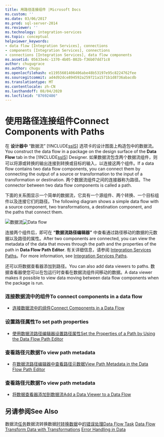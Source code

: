 ```yaml
---
title: 用路径连接组件 |Microsoft Docs
ms.custom: ''
ms.date: 03/06/2017
ms.prod: sql-server-2014
ms.reviewer: ''
ms.technology: integration-services
ms.topic: conceptual
helpviewer_keywords:
- data flow [Integration Services], connections
- components [Integration Services], connections
- connections [Integration Services], data flow components
ms.assetid: 05633e4c-1370-4b05-802b-f36b07dd71c8
author: chugugrace
ms.author: chugu
ms.openlocfilehash: e11955601406406abe48b53197e95c8224762fee
ms.sourcegitcommit: ad4d92dce894592a259721a1571b1d8736abacdb
ms.translationtype: MT
ms.contentlocale: zh-CN
ms.lasthandoff: 08/04/2020
ms.locfileid: "87692486"
---
```

# <a name="connect-components-with-paths"></a><span data-ttu-id="c5820-102">使用路径连接组件</span><span class="sxs-lookup"><span data-stu-id="c5820-102">Connect Components with Paths</span></span>
  <span data-ttu-id="c5820-103">在 **设计器中** “数据流” [!INCLUDE[ssIS](../includes/ssis-md.md)] 选项卡的设计图面上构造包中的数据流。</span><span class="sxs-lookup"><span data-stu-id="c5820-103">You construct the data flow in a package on the design surface of the **Data Flow** tab in the [!INCLUDE[ssIS](../includes/ssis-md.md)] Designer.</span></span> <span data-ttu-id="c5820-104">如果数据流包含两个数据流组件，则可以将源或转换的输出连接到转换或目标的输入，以连接这两个组件。</span><span class="sxs-lookup"><span data-stu-id="c5820-104">If a data flow contains two data flow components, you can connect them by connecting the output of a source or transformation to the input of a transformation or destination.</span></span> <span data-ttu-id="c5820-105">两个数据流组件之间的连接器称为路径。</span><span class="sxs-lookup"><span data-stu-id="c5820-105">The connector between two data flow components is called a path.</span></span>

 <span data-ttu-id="c5820-106">下面的关系图显示一个简单的数据流，它具有一个源组件、两个转换、一个目标组件以及连接它们的路径。</span><span class="sxs-lookup"><span data-stu-id="c5820-106">The following diagram shows a simple data flow with a source component, two transformations, a destination component, and the paths that connect them.</span></span>

 <span data-ttu-id="c5820-107">![数据流](media/mw-dts-08.gif "数据流")</span><span class="sxs-lookup"><span data-stu-id="c5820-107">![Data flow](media/mw-dts-08.gif "Data flow")</span></span>

 <span data-ttu-id="c5820-108">连接两个组件后，即可在 **“数据流路径编辑器”** 中查看通过路径移动的数据的元数据以及路径的属性。</span><span class="sxs-lookup"><span data-stu-id="c5820-108">After two components are connected, you can view the metadata of the data that moves through the path and the properties of the path in **Data Flow Path Editor**.</span></span> <span data-ttu-id="c5820-109">有关详细信息，请参阅 [Integration Services Paths](data-flow/integration-services-paths.md)。</span><span class="sxs-lookup"><span data-stu-id="c5820-109">For more information, see [Integration Services Paths](data-flow/integration-services-paths.md).</span></span>

 <span data-ttu-id="c5820-110">还可以将数据查看器添加到路径。</span><span class="sxs-lookup"><span data-stu-id="c5820-110">You can also add data viewers to paths.</span></span> <span data-ttu-id="c5820-111">数据查看器使您可以在包运行时查看在数据流组件间移动的数据。</span><span class="sxs-lookup"><span data-stu-id="c5820-111">A data viewer makes it possible to view data moving between data flow components when the package is run.</span></span>

### <a name="to-connect-components-in-a-data-flow"></a><span data-ttu-id="c5820-112">连接数据流中的组件</span><span class="sxs-lookup"><span data-stu-id="c5820-112">To connect components in a data flow</span></span>

-   [<span data-ttu-id="c5820-113">连接数据流中的组件</span><span class="sxs-lookup"><span data-stu-id="c5820-113">Connect Components in a Data Flow</span></span>](data-flow/connect-components-in-a-data-flow.md)

### <a name="to-set-path-properties"></a><span data-ttu-id="c5820-114">设置路径属性</span><span class="sxs-lookup"><span data-stu-id="c5820-114">To set path properties</span></span>

-   [<span data-ttu-id="c5820-115">使用数据流路径编辑器设置路径属性</span><span class="sxs-lookup"><span data-stu-id="c5820-115">Set the Properties of a Path by Using the Data Flow Path Editor</span></span>](../../2014/integration-services/set-the-properties-of-a-path-by-using-the-data-flow-path-editor.md)

### <a name="to-view-path-metadata"></a><span data-ttu-id="c5820-116">查看路径元数据</span><span class="sxs-lookup"><span data-stu-id="c5820-116">To view path metadata</span></span>

-   [<span data-ttu-id="c5820-117">在数据流路径编辑器中查看路径元数据</span><span class="sxs-lookup"><span data-stu-id="c5820-117">View Path Metadata in the Data Flow Path Editor</span></span>](../../2014/integration-services/view-path-metadata-in-the-data-flow-path-editor.md)

### <a name="to-view-path-metadata"></a><span data-ttu-id="c5820-118">查看路径元数据</span><span class="sxs-lookup"><span data-stu-id="c5820-118">To view path metadata</span></span>

-   [<span data-ttu-id="c5820-119">将数据查看器添加到数据流</span><span class="sxs-lookup"><span data-stu-id="c5820-119">Add a Data Viewer to a Data Flow</span></span>](../../2014/integration-services/add-a-data-viewer-to-a-data-flow.md)

## <a name="see-also"></a><span data-ttu-id="c5820-120">另请参阅</span><span class="sxs-lookup"><span data-stu-id="c5820-120">See Also</span></span>
 <span data-ttu-id="c5820-121">数据流[任务](control-flow/data-flow-task.md)数据流转换数据[时转换数据](data-flow/data-flow.md)中[的](data-flow/transformations/transform-data-with-transformations.md)[错误处理](data-flow/error-handling-in-data.md)</span><span class="sxs-lookup"><span data-stu-id="c5820-121">[Data Flow Task](control-flow/data-flow-task.md) [Data Flow](data-flow/data-flow.md) [Transform Data with Transformations](data-flow/transformations/transform-data-with-transformations.md) [Error Handling in Data](data-flow/error-handling-in-data.md)</span></span>


